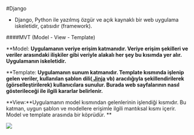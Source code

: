 #Django

- Django, Python ile yazılmış özgür ve açık kaynaklı bir web uygulama iskeletidir, çatısıdır (framework).

####MVT (Model - View - Template)

**Model: **Uygulamanın veriye erişim katmanıdır. Veriye erişim şekilleri ve veriler arasındaki ilişkiler gibi veriyle alakalı her şey bu kısımda yer alır. Uygulamanın iskeletidir.**

**Template: **Uygulamanın sunum katmanıdır. Template kısmında işlenip gelen veriler, kullanılan şablon dili([ Jinja](https://tr.wikipedia.org/wiki/Jinja
 "Jinja") vb) aracılığıyla şekillendirilerek (görselleştirilerek) kullanıcılara sunulur. Burada web sayfalarının nasıl gösterileceği ile ilgili kararlar belirlenir.**
 
**View:**Uygulamanın model kısmından gelenlerinin işlendiği kısmıdır. Bu katman, uygun şablon ve modellere erişimle ilgili mantıksal kısmı içerir. Model ve template arasında bir köprüdür.  **

![](https://miro.medium.com/max/700/0*8ZFh-CsrMi7bQG0O.jpg)


